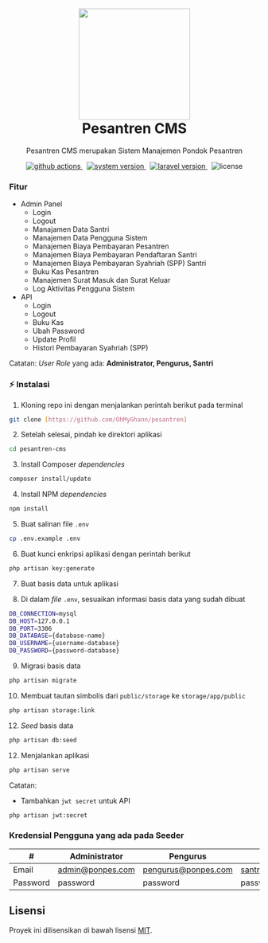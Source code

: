 <!-- [in English README](https://github.com) 🇬🇧 👈 SOON -->

<h1 align="center">
  <img src="https://raw.githubusercontent.com/laravel/art/master/logo-lockup/5%20SVG/2%20CMYK/1%20Full%20Color/laravel-logolockup-cmyk-red.svg" width="224px"/><br/>
  Pesantren CMS
</h1>
<p align="center">Pesantren CMS merupakan Sistem Manajemen Pondok Pesantren</p>

<p align="center">
    <a href="https://github.com/dibaliqaja/pesantren-cms/actions/workflows/laravel.yml" target="_blank">
        <img src="https://img.shields.io/badge/actions-passing-success?style=for-the-badge&logo=github-actions" alt="github actions" />
    </a>
    &nbsp;
    <a href="https://github.com/dibaliqaja/pesantren-cms/releases" target="_blank">
        <img src="https://img.shields.io/badge/version-v1.0.0-red?style=for-the-badge&logo=none" alt="system version" />
    </a>
    &nbsp;
    <a href="https://github.com/dibaliqaja/pesantren-cms" target="_blank">
        <img src="https://img.shields.io/badge/Laravel-v10.9.0-fb503b?style=for-the-badge&logo=laravel" alt="laravel version" />
    </a>
    &nbsp;
    <img src="https://img.shields.io/badge/license-mit-red?style=for-the-badge&logo=none" alt="license" />
</p>

### Fitur
- Admin Panel
  - Login
  - Logout
  - Manajamen Data Santri
  - Manajemen Data Pengguna Sistem
  - Manajemen Biaya Pembayaran Pesantren
  - Manajemen Biaya Pembayaran Pendaftaran Santri
  - Manajemen Biaya Pembayaran Syahriah (SPP) Santri
  - Buku Kas Pesantren
  - Manajemen Surat Masuk dan Surat Keluar
  - Log Aktivitas Pengguna Sistem
- API
  - Login
  - Logout
  - Buku Kas
  - Ubah Password
  - Update Profil
  - Histori Pembayaran Syahriah (SPP)

Catatan: <i>User Role</i> yang ada: <b>Administrator, Pengurus, Santri</b>

<!-- ### ⚙️ Requirements
- PHP >= 8.1
- BCMath PHP Extension
- Ctype PHP Extension
- cURL PHP Extension
- DOM PHP Extension
- Fileinfo PHP Extension
- JSON PHP Extension
- Mbstring PHP Extension
- OpenSSL PHP Extension
- PCRE PHP Extension
- PDO PHP Extension
- Tokenizer PHP Extension
- XML PHP Extension -->

### ⚡️ Instalasi
1. Kloning repo ini dengan menjalankan perintah berikut pada terminal
```bash
git clone [https://github.com/OhMyGhann/pesantren]
```
2. Setelah selesai, pindah ke direktori aplikasi
```bash
cd pesantren-cms
```
3. Install Composer <i>dependencies</i>
```bash
composer install/update
```
4. Install NPM <i>dependencies</i>
```bash
npm install
```
5. Buat salinan file `.env`
```bash
cp .env.example .env
```
6. Buat kunci enkripsi aplikasi dengan perintah berikut
```bash
php artisan key:generate
```
7. Buat basis data untuk aplikasi

8. Di dalam <i>file</i> `.env`, sesuaikan informasi basis data yang sudah dibuat
```bash
DB_CONNECTION=mysql
DB_HOST=127.0.0.1
DB_PORT=3306
DB_DATABASE={database-name}
DB_USERNAME={username-database}
DB_PASSWORD={password-database}
```
9. Migrasi basis data
```bash
php artisan migrate
```
10. Membuat tautan simbolis dari `public/storage` ke `storage/app/public`
```bash
php artisan storage:link
```
12. <i>Seed</i> basis data
```bash
php artisan db:seed
```
12. Menjalankan aplikasi
```bash
php artisan serve
```

Catatan:
- Tambahkan `jwt secret` untuk API
```bash
php artisan jwt:secret
```

### Kredensial Pengguna yang ada pada Seeder
| #        | Administrator    | Pengurus            | Santri              |
| -------- | ---------------- | ------------------- | ------------------- |
| Email    | admin@ponpes.com | pengurus@ponpes.com | santri@ponpes.com |
| Password | password         | password            | password            |

## Lisensi

Proyek ini dilisensikan di bawah lisensi [MIT](https://opensource.org/licenses/MIT).
